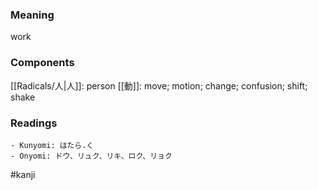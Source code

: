 ### Meaning

work

### Components

[[Radicals/人|人]]: person [[動]]: move; motion; change; confusion; shift; shake

### Readings

```
- Kunyomi: はたら.く
- Onyomi: ドウ、リュク、リキ、ロク、リョク
```

#kanji